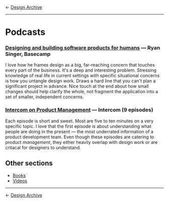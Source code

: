 &larr; [Design Archive](https://github.com/danritz/design-archive/blob/master/README.md)

***

# Podcasts

### [Designing and building software products for humans](https://www.breaker.audio/laroche-dot-fm-podcast/e/30739854) — Ryan Singer, Basecamp

I love how he frames design as a big, far-reaching concern that touches every part of the business. It's a deep and interesting problem. Stressing knowledge of real life in current settings with specific situational concerns is how you untangle design work. Draws a hard line that you can't plan a significant project in advance. Nice touch at the end about how small changes should help clarify the whole, not fragment the application into a set of smaller, independent concerns.

### [Intercom on Product Management](https://www.breaker.audio/intercom-on-product-management) — Intercom (9 episodes)

Each episode is short and sweet. Most are five to ten minutes on a very specific topic. I love that the first episode is about understanding what people are doing in the present — the most underrated information of a product development team. Even though these episodes are catering to product *management*, they either heavily overlap with design work or are critacal for designers to understand.

## Other sections

* [Books](https://github.com/danritz/design-archive/blob/master/books.md)
* [Videos](https://github.com/danritz/design-archive/blob/master/videos.md)

***

&larr; [Design Archive](https://github.com/danritz/design-archive/blob/master/README.md)
